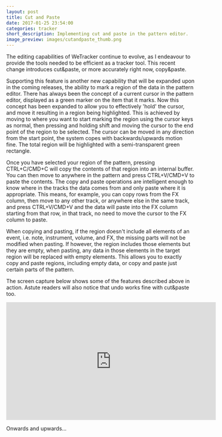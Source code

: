 ```yaml
---
layout: post
title: Cut and Paste
date: 2017-01-25 23:54:00
categories: tracker 
short_description: Implementing cut and paste in the pattern editor.
image_preview: images/cutandpaste_thumb.png
---
```


The editing capabilities of WeTracker continue to evolve, as I endeavour to
provide the tools needed to be efficient as a tracker tool. This recent change
introduces cut&paste, or more accurately right now, copy&paste. 

Supporting this feature is another new capability that will be expanded upon in
the coming releases, the ability to mark a region of the data in the pattern
editor. There has always been the concept of a current cursor in the pattern
editor, displayed as a green marker on the item that it marks. Now this concept
has been expanded to allow you to effectively 'hold' the cursor, and move it
resulting in a region being highlighted. This is achieved by moving to where
you want to start marking the region using the cursor keys as normal, then
pressing and holding shift and moving the cursor to the end point of the region
to be selected. The cursor can be moved in any direction from the start point,
the system copes with backwards/upwards motion fine. The total region will be
highlighted with a semi-transparent green rectangle.

Once you have selected your region of the pattern, pressing CTRL+C/CMD+C will
copy the contents of that region into an internal buffer. You can then move to
anywhere in the pattern and press CTRL+V/CMD+V to paste the contents. The copy
and paste operations are intelligent enough to know where in the tracks the
data comes from and only paste where it is appropriate. This means, for
example, you can copy rows from the FX column, then move to any other track, or
anywhere else in the same track, and press CTRL+V/CMD+V and the data will paste
into the FX column starting from that row, in that track, no need to move the
cursor to the FX column to paste.

When copying and pasting, if the region doesn't include all elements of an
event, i.e. note, instrument, volume, and FX, the missing parts will not be
modified when pasting. If however, the region includes those elements but they
are empty, when pasting, any data in those elements in the target region will
be replaced with empty elements. This allows you to exactly copy and paste
regions, including empty data, or copy and paste just certain parts of the
pattern.

The screen capture below shows some of the features described above in action.
Astute readers will also notice that undo works fine with cut&paste too.

<iframe width="560" height="315"
src="https://www.youtube.com/embed/ampsytIJFpM" frameborder="0"
allowfullscreen></iframe>

Onwards and upwards...
